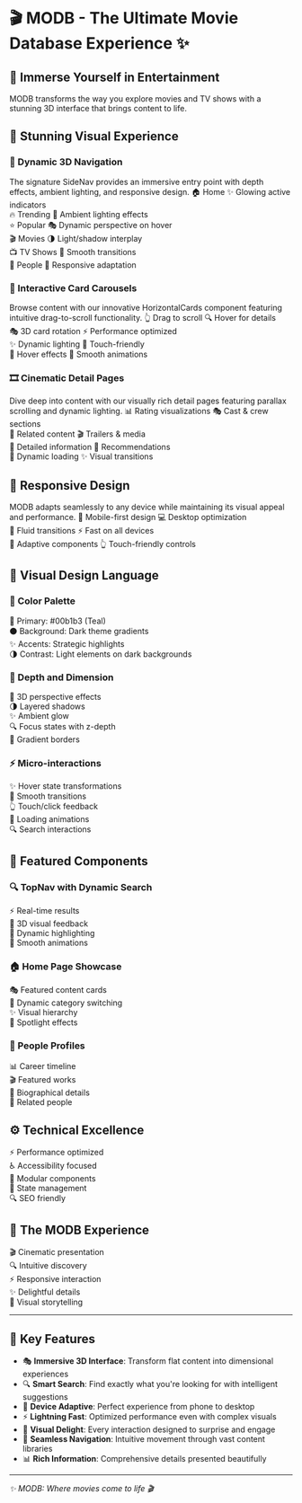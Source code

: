 # 🎬 MODB - The Ultimate Movie Database Experience ✨

## 🌟 Immerse Yourself in Entertainment

MODB transforms the way you explore movies and TV shows with a stunning 3D interface that brings content to life.

## 🎨 Stunning Visual Experience

### 🔮 Dynamic 3D Navigation

The signature SideNav provides an immersive entry point with depth effects, ambient lighting, and responsive design.
🏠 Home ✨ Glowing active indicators <br>
🔥 Trending 🌈 Ambient lighting effects <br>
⭐ Popular 🎭 Dynamic perspective on hover<br>
🎬 Movies 🌗 Light/shadow interplay<br>
📺 TV Shows 🔄 Smooth transitions<br>
👥 People 📱 Responsive adaptation

### 🎠 Interactive Card Carousels

Browse content with our innovative HorizontalCards component featuring intuitive drag-to-scroll functionality.
👆 Drag to scroll 🔍 Hover for details<br>
🎭 3D card rotation ⚡ Performance optimized<br>
✨ Dynamic lighting 📱 Touch-friendly<br>
🌈 Hover effects 🔄 Smooth animations

### 🎞️ Cinematic Detail Pages

Dive deep into content with our visually rich detail pages featuring parallax scrolling and dynamic lighting.
📊 Rating visualizations 🎭 Cast & crew sections<br>
🔗 Related content 🎬 Trailers & media<br>
📝 Detailed information 🌟 Recommendations<br>
🔄 Dynamic loading ✨ Visual transitions

## 📱 Responsive Design

MODB adapts seamlessly to any device while maintaining its visual appeal and performance.
📱 Mobile-first design 💻 Desktop optimization<br>
🔄 Fluid transitions ⚡ Fast on all devices<br>
🧩 Adaptive components 👆 Touch-friendly controls

## 🎨 Visual Design Language

### 🌈 Color Palette

🔷 Primary: #00b1b3 (Teal)<br>
⚫ Background: Dark theme gradients<br>
✨ Accents: Strategic highlights<br>
🌗 Contrast: Light elements on dark backgrounds

### 📐 Depth and Dimension

🔮 3D perspective effects<br>
🌗 Layered shadows<br>
✨ Ambient glow<br>
🔍 Focus states with z-depth<br>
🌈 Gradient borders

### ⚡ Micro-interactions

✨ Hover state transformations<br>
🔄 Smooth transitions<br>
👆 Touch/click feedback<br>
🌟 Loading animations<br>
🔍 Search interactions

## 🧩 Featured Components

### 🔍 TopNav with Dynamic Search

⚡ Real-time results<br>
🔮 3D visual feedback<br>
🌈 Dynamic highlighting<br>
🔄 Smooth animations

### 🏠 Home Page Showcase

🎭 Featured content cards<br>
🔄 Dynamic category switching<br>
✨ Visual hierarchy<br>
🌟 Spotlight effects

### 👤 People Profiles

📊 Career timeline<br>
🎬 Featured works<br>
📝 Biographical details<br>
🔗 Related people

## ⚙️ Technical Excellence

⚡ Performance optimized<br>
♿ Accessibility focused<br>
🧩 Modular components<br>
🔄 State management<br>
🔍 SEO friendly

## 🌟 The MODB Experience

🎬 Cinematic presentation<br>
🔍 Intuitive discovery<br>
⚡ Responsive interaction<br>
✨ Delightful details<br>
🌈 Visual storytelling

---

## 🚀 Key Features

- 🎭 **Immersive 3D Interface**: Transform flat content into dimensional experiences
- 🔍 **Smart Search**: Find exactly what you're looking for with intelligent suggestions
- 📱 **Device Adaptive**: Perfect experience from phone to desktop
- ⚡ **Lightning Fast**: Optimized performance even with complex visuals
- 🌈 **Visual Delight**: Every interaction designed to surprise and engage
- 🔄 **Seamless Navigation**: Intuitive movement through vast content libraries
- 📊 **Rich Information**: Comprehensive details presented beautifully

---

_✨ MODB: Where movies come to life 🎬_
